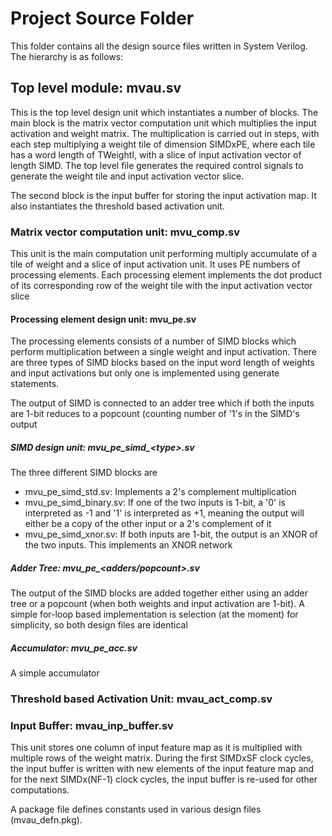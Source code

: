 # Project Source Folder
This folder contains all the design source files written in System Verilog.
The hierarchy is as follows:

## Top level module: mvau.sv
This is the top level design unit which instantiates a number of blocks.
The main block is the matrix vector computation unit which multiplies
the input activation and weight matrix. The multiplication is carried
out in steps, with each step multiplying a weight tile of dimension SIMDxPE,
where each tile has a word length of TWeightI, with a slice of input
activation vector of length SIMD. The top level file generates the required
control signals to generate the weight tile and input activation vector slice.

The second block is the input buffer for storing the input activation map.
It also instantiates the threshold based activation unit.

### Matrix vector computation unit: mvu_comp.sv  
This unit is the main computation unit performing multiply accumulate of a
tile of weight and a slice of input activation unit. It uses PE numbers of
processing elements. Each processing element implements the dot product of
its corresponding row of the weight tile with the input activation vector slice

#### Processing element design unit: mvu_pe.sv
The processing elements consists of a number of SIMD blocks which perform
multiplication between a single weight and input activation. There are
three types of SIMD blocks based on the input word length of weights and
input activations but only one is implemented using generate statements. 

The output of SIMD is connected to an adder tree which if both the inputs
are 1-bit reduces to a popcount (counting number of '1's in the SIMD's output

##### SIMD design unit: mvu_pe_simd_\<type\>.sv
The three different SIMD blocks are
- mvu_pe_simd_std.sv: Implements a 2's complement multiplication
- mvu_pe_simd_binary.sv: If one of the two inputs is 1-bit, a '0' is
interpreted as -1 and '1' is interpreted as +1, meaning the output will
either be a copy of the other input or a 2's complement of it
- mvu_pe_simd_xnor.sv: If both inputs are 1-bit, the output is an XNOR
of the two inputs. This implements an XNOR network

##### Adder Tree: mvu_pe_\<adders/popcount\>.sv
The output of the SIMD blocks are added together either using an adder
tree or a popcount (when both weights and input activation are 1-bit).
A simple for-loop based implementation is selection (at the moment) for
simplicity, so both design files are identical

##### Accumulator: mvu_pe_acc.sv
A simple accumulator
		 
### Threshold based Activation Unit: mvau_act_comp.sv

### Input Buffer: mvau_inp_buffer.sv
This unit stores one column of input feature map as it is multiplied
with multiple rows of the weight matrix. During the first SIMDxSF clock
cycles, the input buffer is written with new elements of the input feature
map and for the next SIMDx(NF-1) clock cycles, the input buffer is re-used
for other computations.

A package file defines constants used in various design files (mvau_defn.pkg).
